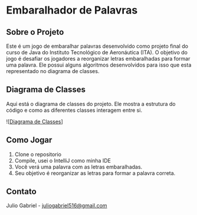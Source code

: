 # Embaralhador de Palavras

## Sobre o Projeto

Este é um jogo de embaralhar palavras desenvolvido como projeto final do curso de Java do Instituto Tecnológico de Aeronáutica (ITA). O objetivo do jogo é desafiar os jogadores a reorganizar letras embaralhadas para formar uma palavra.
Ele possui alguns algoritmos desenvolvidos para isso que esta representado no diagrama de classes.

## Diagrama de Classes

Aqui está o diagrama de classes do projeto. Ele mostra a estrutura do código e como as diferentes classes interagem entre si.

![[Diagrama de Classes](Diagrama%20Classes.png?raw=true)]


## Como Jogar

1. Clone o repositorio
2. Compile, usei o IntelliJ como minha IDE
3. Você verá uma palavra com as letras embaralhadas.
4. Seu objetivo é reorganizar as letras para formar a palavra correta.

## Contato

Julio Gabriel - juliogabriel516@gmail.com
